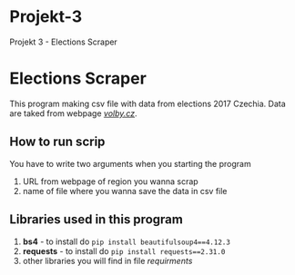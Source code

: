 # Projekt-3
Projekt 3 - Elections Scraper
# Elections Scraper
This program making csv file with data from elections 2017 Czechia. Data are taked from webpage [*volby.cz*](https://volby.cz/pls/ps2017nss/ps3?xjazyk=CZ).

## How to run scrip
You have to write two arguments when you starting the program
1) URL from webpage of region you wanna scrap
2) name of file where you wanna save the data in csv file

## Libraries used in this program
1) **bs4** - to install do ```pip install beautifulsoup4==4.12.3``` 
1) **requests** - to install do ```pip install requests==2.31.0```
1) other libraries you will find in file *requirments*
